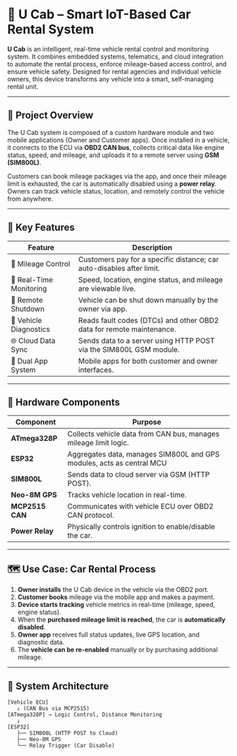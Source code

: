 # 🚗 U Cab – Smart IoT-Based Car Rental System

**U Cab** is an intelligent, real-time vehicle rental control and monitoring system. It combines embedded systems, telematics, and cloud integration to automate the rental process, enforce mileage-based access control, and ensure vehicle safety. Designed for rental agencies and individual vehicle owners, this device transforms any vehicle into a smart, self-managing rental unit.

---

## 🔧 Project Overview

The U Cab system is composed of a custom hardware module and two mobile applications (Owner and Customer apps). Once installed in a vehicle, it connects to the ECU via **OBD2 CAN bus**, collects critical data like engine status, speed, and mileage, and uploads it to a remote server using **GSM (SIM800L)**.

Customers can book mileage packages via the app, and once their mileage limit is exhausted, the car is automatically disabled using a **power relay**. Owners can track vehicle status, location, and remotely control the vehicle from anywhere.

---

## 🧠 Key Features

| Feature                     | Description                                                                 |
|----------------------------|-----------------------------------------------------------------------------|
| 🔐 Mileage Control         | Customers pay for a specific distance; car auto-disables after limit.       |
| 📡 Real-Time Monitoring    | Speed, location, engine status, and mileage are viewable live.              |
| 🛑 Remote Shutdown         | Vehicle can be shut down manually by the owner via app.                     |
| 🧰 Vehicle Diagnostics      | Reads fault codes (DTCs) and other OBD2 data for remote maintenance.         |
| 🌐 Cloud Data Sync         | Sends data to a server using HTTP POST via the SIM800L GSM module.          |
| 📲 Dual App System         | Mobile apps for both customer and owner interfaces.                         |

---

## 🧩 Hardware Components

| Component        | Purpose                                                              |
|------------------|----------------------------------------------------------------------|
| **ATmega328P**   | Collects vehicle data from CAN bus, manages mileage limit logic.     |
| **ESP32**        | Aggregates data, manages SIM800L and GPS modules, acts as central MCU|
| **SIM800L**      | Sends data to cloud server via GSM (HTTP POST).                      |
| **Neo-8M GPS**   | Tracks vehicle location in real-time.                                |
| **MCP2515 CAN**  | Communicates with vehicle ECU over OBD2 CAN protocol.                |
| **Power Relay**  | Physically controls ignition to enable/disable the car.              |

---

## 🗺️ Use Case: Car Rental Process

1. **Owner installs** the U Cab device in the vehicle via the OBD2 port.
2. **Customer books** mileage via the mobile app and makes a payment.
3. **Device starts tracking** vehicle metrics in real-time (mileage, speed, engine status).
4. When the **purchased mileage limit is reached**, the car is **automatically disabled**.
5. **Owner app** receives full status updates, live GPS location, and diagnostic data.
6. The **vehicle can be re-enabled** manually or by purchasing additional mileage.

---

## 🔌 System Architecture

```plaintext
[Vehicle ECU]
   ↓ (CAN Bus via MCP2515)
[ATmega328P] → Logic Control, Distance Monitoring
   ↓
[ESP32]
   ├── SIM800L (HTTP POST to Cloud)
   ├── Neo-8M GPS
   └── Relay Trigger (Car Disable)
